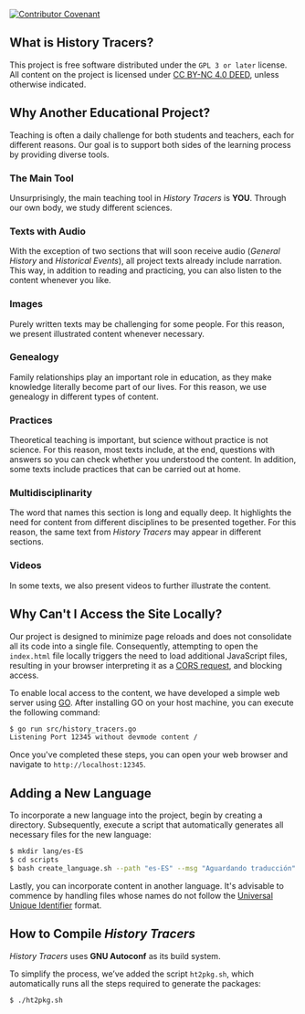 [![Contributor Covenant](https://img.shields.io/badge/Contributor%20Covenant-2.1-4baaaa.svg)](CODE_OF_CONDUCT.md)

## What is History Tracers?

This project is free software distributed under the `GPL 3 or later` license. All content on the project is licensed under [CC BY-NC 4.0 DEED](https://creativecommons.org/licenses/by-nc/4.0/), unless otherwise indicated.

## Why Another Educational Project?

Teaching is often a daily challenge for both students and teachers, each for different reasons. Our goal is to support both sides of the learning process by providing diverse tools.

### The Main Tool

Unsurprisingly, the main teaching tool in *History Tracers* is **YOU**. Through our own body, we study different sciences.

### Texts with Audio

With the exception of two sections that will soon receive audio (*General History* and *Historical Events*), all project texts already include narration. This way, in addition to reading and practicing, you can also listen to the content whenever you like.

### Images

Purely written texts may be challenging for some people. For this reason, we present illustrated content whenever necessary.

### Genealogy

Family relationships play an important role in education, as they make knowledge literally become part of our lives. For this reason, we use genealogy in different types of content.

### Practices

Theoretical teaching is important, but science without practice is not science. For this reason, most texts include, at the end, questions with answers so you can check whether you understood the content. In addition, some texts include practices that can be carried out at home.

### Multidisciplinarity

The word that names this section is long and equally deep. It highlights the need for content from different disciplines to be presented together. For this reason, the same text from *History Tracers* may appear in different sections.

### Videos

In some texts, we also present videos to further illustrate the content.

## Why Can't I Access the Site Locally?

Our project is designed to minimize page reloads and does not consolidate all its code into a single file. Consequently, attempting to open the `index.html` file locally triggers the need to load additional JavaScript files, resulting in your browser interpreting it as a [CORS request](https://developer.mozilla.org/en-US/docs/Web/HTTP/CORS/Errors/CORSRequestNotHttp?utm_source=devtools&utm_medium=firefox-cors-errors&utm_campaign=default), and blocking access.

To enable local access to the content, we have developed a simple web server using [GO](https://go.dev/). After installing GO on your host machine, you can execute the following command:

```sh
$ go run src/history_tracers.go
Listening Port 12345 without devmode content /
```

Once you've completed these steps, you can open your web browser and navigate to `http://localhost:12345`.

## Adding a New Language

To incorporate a new language into the project, begin by creating a directory. Subsequently, execute a script that automatically generates all necessary files for the new language:

```sh
$ mkdir lang/es-ES
$ cd scripts
$ bash create_language.sh --path "es-ES" --msg "Aguardando traducción"
```

Lastly, you can incorporate content in another language. It's advisable to commence by handling files whose names do not follow the [Universal Unique Identifier](https://developer.mozilla.org/en-US/docs/Glossary/UUID) format.

## How to Compile *History Tracers*

*History Tracers* uses **GNU Autoconf** as its build system.

To simplify the process, we’ve added the script `ht2pkg.sh`, which automatically runs all the steps required to generate the packages:

```sh
$ ./ht2pkg.sh
```

